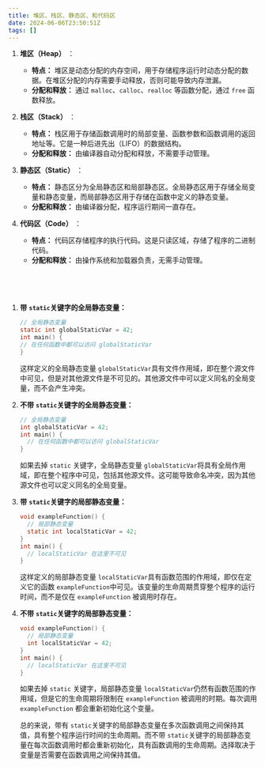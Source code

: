 ```yaml
---
title: 堆区、栈区、静态区、和代码区
date: 2024-06-06T23:50:51Z
tags: []
---
```


1. **堆区（Heap）** ：

   - **特点：** 堆区是动态分配的内存空间，用于存储程序运行时动态分配的数据。在堆区分配的内存需要手动释放，否则可能导致内存泄漏。
   - **分配和释放：** 通过 `malloc`、`calloc`、`realloc` 等函数分配，通过 `free` 函数释放。

2. **栈区（Stack）** ：

   - **特点：** 栈区用于存储函数调用时的局部变量、函数参数和函数调用的返回地址等。它是一种后进先出（LIFO）的数据结构。
   - **分配和释放：** 由编译器自动分配和释放，不需要手动管理。

3. **静态区（Static）** ：

   - **特点：** 静态区分为全局静态区和局部静态区。全局静态区用于存储全局变量和静态变量，而局部静态区用于存储在函数中定义的静态变量。
   - **分配和释放：** 由编译器分配，程序运行期间一直存在。

4. **代码区（Code）** ：

   - **特点：** 代码区存储程序的执行代码。这是只读区域，存储了程序的二进制代码。
   - **分配和释放：** 由操作系统和加载器负责，无需手动管理。

&nbsp;

&nbsp;

1. **带** **​`static`​**​ **关键字的全局静态变量：**

   ```c
   // 全局静态变量
   static int globalStaticVar = 42;
   int main() {
   // 在任何函数中都可以访问 globalStaticVar
   }
   ```

   这样定义的全局静态变量 `globalStaticVar`​ 具有文件作用域，即在整个源文件中可见，但是对其他源文件是不可见的。其他源文件中可以定义同名的全局变量，而不会产生冲突。

2. **不带** **​`static`​**​ **关键字的全局静态变量：**

   ```c
   // 全局静态变量
   int globalStaticVar = 42;
   int main() {
     // 在任何函数中都可以访问 globalStaticVar
   }
   ```

   如果去掉 `static`​ 关键字，全局静态变量 `globalStaticVar`​ 将具有全局作用域，即在整个程序中可见，包括其他源文件。这可能导致命名冲突，因为其他源文件也可以定义同名的全局变量。

3. **带** **​`static`​**​ **关键字的局部静态变量：**

   ```c
   void exampleFunction() {
     // 局部静态变量
     static int localStaticVar = 42;
   }
   int main() {
     // localStaticVar 在这里不可见
   }
   ```

   这样定义的局部静态变量 `localStaticVar`​ 具有函数范围的作用域，即仅在定义它的函数 `exampleFunction`​ 中可见。该变量的生命周期贯穿整个程序的运行时间，而不是仅在 `exampleFunction`​ 被调用时存在。

4. **不带** **​`static`​**​ **关键字的局部静态变量：**

   ```c
   void exampleFunction() {
     // 局部静态变量
     int localStaticVar = 42;
   }
   int main() {
     // localStaticVar 在这里不可见
   }
   ```

   如果去掉 `static`​ 关键字，局部静态变量 `localStaticVar`​ 仍然有函数范围的作用域，但是它的生命周期将限制在 `exampleFunction`​ 被调用的时期。每次调用 `exampleFunction`​ 都会重新初始化这个变量。

   总的来说，带有 `static`​ 关键字的局部静态变量在多次函数调用之间保持其值，具有整个程序运行时间的生命周期。而不带 `static`​ 关键字的局部静态变量在每次函数调用时都会重新初始化，具有函数调用的生命周期。选择取决于变量是否需要在函数调用之间保持其值。

   ‍

